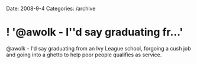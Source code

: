Date: 2008-9-4
Categories: /archive

# ! '@awolk - I''d say graduating fr...'

@awolk - I'd say graduating from an Ivy League school, forgoing a cush job and going into a ghetto to help poor people qualifies as service.
